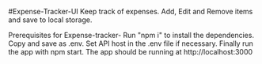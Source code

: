 #Expense-Tracker-UI
Keep track of expenses. Add, Edit and Remove items and save to local storage.

Prerequisites for Expense-tracker-
Run "npm i" to install the dependencies.
Copy and save as .env. Set API host in the .env file if necessary.
Finally run the app with npm start.
The app should be running at http://localhost:3000
